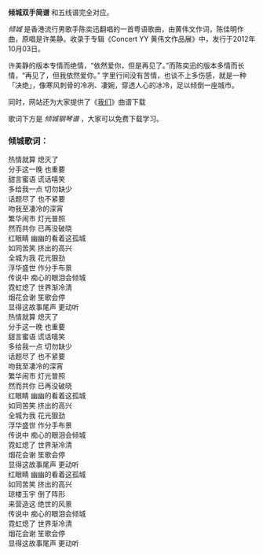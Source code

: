 

**倾城双手简谱** 和五线谱完全对应。

_倾城_ 是香港流行男歌手陈奕迅翻唱的一首粤语歌曲，由黄伟文作词，陈佳明作曲，原唱是许美静。收录于专辑《Concert YY
黄伟文作品展》中，发行于2012年10月03日。

许美静的版本专情而绝情，“依然爱你，但是再见了。”而陈奕迅的版本多情而长情，“再见了，但我依然爱你。”
字里行间没有苦情，也谈不上多伤感，就是一种「决绝」，像寒风刺骨的冷冽、凄婉，穿透人心的冰冷，足以倾倒一座城市。

同时，网站还为大家提供了《[我们](Music-9059-我们-后来的我们主题曲.html "我们")》曲谱下载

歌词下方是 _倾城钢琴谱_ ，大家可以免费下载学习。

### 倾城歌词：

热情就算 熄灭了  
分手这一晚 也重要  
甜言蜜语 谎话嘻笑  
多给我一点 切勿缺少  
话题尽了 也不紧要  
吻我至凄冷的深宵  
繁华闹市 灯光普照  
然而共你 已再没破晓  
红眼睛 幽幽的看着这孤城  
如同苦笑 挤出的高兴  
全城为我 花光狠劲  
浮华盛世 作分手布景  
传说中 痴心的眼泪会倾城  
霓虹熄了 世界渐冷清  
烟花会谢 笙歌会停  
显得这故事尾声 更动听  
热情就算 熄灭了  
分手这一晚 也重要  
甜言蜜语 谎话嘻笑  
多给我一点 切勿缺少  
话题尽了 也不紧要  
吻我至凄冷的深宵  
繁华闹市 灯光普照  
然而共你 已再没破晓  
红眼睛 幽幽的看着这孤城  
如同苦笑 挤出的高兴  
全城为我 花光狠劲  
浮华盛世 作分手布景  
传说中 痴心的眼泪会倾城  
霓虹熄了 世界渐冷清  
烟花会谢 笙歌会停  
显得这故事尾声 更动听  
红眼睛 幽幽的看着这孤城  
如同苦笑 挤出的高兴  
琼楼玉宇 倒了阵形  
来营造这 绝世的风景  
传说中 痴心的眼泪会倾城  
霓虹熄了 世界渐冷清  
烟花会谢 笙歌会停  
显得这故事尾声 更动听

